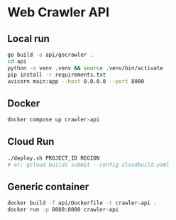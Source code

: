 # Web Crawler API

## Local run
```bash
go build -o api/gocrawler .
cd api
python -m venv .venv && source .venv/bin/activate
pip install -r requirements.txt
uvicorn main:app --host 0.0.0.0 --port 8080
```

## Docker
```bash
docker compose up crawler-api
```

## Cloud Run
```bash
./deploy.sh PROJECT_ID REGION
# or: gcloud builds submit --config cloudbuild.yaml
```

## Generic container
```bash
docker build -f api/Dockerfile -t crawler-api .
docker run -p 8080:8080 crawler-api
```
